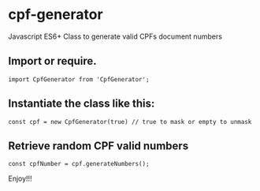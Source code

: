 # cpf-generator
Javascript ES6+ Class to generate valid CPFs document numbers

## Import or require.
```
import CpfGenerator from 'CpfGenerator';
```

## Instantiate the class like this:
```
const cpf = new CpfGenerator(true) // true to mask or empty to unmask
```

## Retrieve random CPF valid numbers
```
const cpfNumber = cpf.generateNumbers();
```

Enjoy!!!
